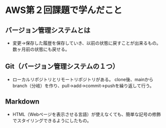 # AWS第２回課題で学んだこと


## バージョン管理システムとは

 - 変更→保存した履歴を保存していき、以前の状態に戻すことが出来るもの。
数ヶ月前の状態にも戻せる。


## Git（バージョン管理システムの１つ）

 - ローカルリポジトリとリモートリポジトリがある。
clone後、mainからbranch（分岐）を作り、pull→add→commit→pushを繰り返して行う。


## Markdown

 - HTML（Webページを表示させる言語）が使えなくても、簡単な記号の修飾でスタイリングできるようにしたもの。